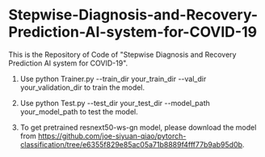 # Stepwise-Diagnosis-and-Recovery-Prediction-AI-system-for-COVID-19
This is the Repository of Code of "Stepwise Diagnosis and Recovery Prediction AI system for COVID-19".

1. Use python Trainer.py --train_dir your_train_dir --val_dir your_validation_dir to train the model.

2. Use python Test.py --test_dir your_test_dir --model_path your_model_path to test the model.

3. To get pretrained resnext50-ws-gn model, please download the model from https://github.com/joe-siyuan-qiao/pytorch-classification/tree/e6355f829e85ac05a71b8889f4fff77b9ab95d0b.